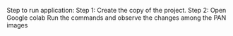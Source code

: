 Step to run application:
Step 1:	Create the copy of the project.
Step 2: Open Google colab
Run the commands and observe the changes among the PAN images 
